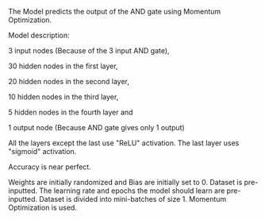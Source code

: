 The Model predicts the output of the AND gate using Momentum Optimization.

Model description:

3 input nodes (Because of the 3 input AND gate),

30 hidden nodes in the first layer,

20 hidden nodes in the second layer,

10 hidden nodes in the third layer,

5 hidden nodes in the fourth layer and

1 output node (Because AND gate gives only 1 output)

All the layers except the last use "ReLU" activation. The last layer uses "sigmoid" activation.

Accuracy is near perfect.

Weights are initially randomized and Bias are initially set to 0. Dataset is pre-inputted. The learning rate and epochs the model should learn are pre-inputted. Dataset is divided into mini-batches of size 1. Momentum Optimization is used.
